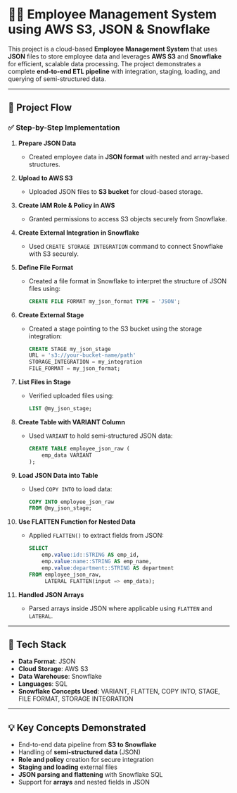 # 🧑‍💼 Employee Management System using AWS S3, JSON & Snowflake

This project is a cloud-based **Employee Management System** that uses **JSON** files to store employee data and leverages **AWS S3** and **Snowflake** for efficient, scalable data processing. The project demonstrates a complete **end-to-end ETL pipeline** with integration, staging, loading, and querying of semi-structured data.

---

## 🚀 Project Flow

### ✅ Step-by-Step Implementation

1. **Prepare JSON Data**  
   - Created employee data in **JSON format** with nested and array-based structures.

2. **Upload to AWS S3**  
   - Uploaded JSON files to **S3 bucket** for cloud-based storage.

3. **Create IAM Role & Policy in AWS**  
   - Granted permissions to access S3 objects securely from Snowflake.

4. **Create External Integration in Snowflake**  
   - Used `CREATE STORAGE INTEGRATION` command to connect Snowflake with S3 securely.

5. **Define File Format**  
   - Created a file format in Snowflake to interpret the structure of JSON files using:
     ```sql
     CREATE FILE FORMAT my_json_format TYPE = 'JSON';
     ```

6. **Create External Stage**  
   - Created a stage pointing to the S3 bucket using the storage integration:
     ```sql
     CREATE STAGE my_json_stage
     URL = 's3://your-bucket-name/path'
     STORAGE_INTEGRATION = my_integration
     FILE_FORMAT = my_json_format;
     ```

7. **List Files in Stage**  
   - Verified uploaded files using:
     ```sql
     LIST @my_json_stage;
     ```

8. **Create Table with VARIANT Column**  
   - Used `VARIANT` to hold semi-structured JSON data:
     ```sql
     CREATE TABLE employee_json_raw (
         emp_data VARIANT
     );
     ```

9. **Load JSON Data into Table**  
   - Used `COPY INTO` to load data:
     ```sql
     COPY INTO employee_json_raw
     FROM @my_json_stage;
     ```

10. **Use FLATTEN Function for Nested Data**  
    - Applied `FLATTEN()` to extract fields from JSON:
      ```sql
      SELECT
          emp.value:id::STRING AS emp_id,
          emp.value:name::STRING AS emp_name,
          emp.value:department::STRING AS department
      FROM employee_json_raw,
           LATERAL FLATTEN(input => emp_data);
      ```

11. **Handled JSON Arrays**  
    - Parsed arrays inside JSON where applicable using `FLATTEN` and `LATERAL`.

---

## 🔧 Tech Stack

- **Data Format**: JSON
- **Cloud Storage**: AWS S3
- **Data Warehouse**: Snowflake
- **Languages**: SQL
- **Snowflake Concepts Used**: VARIANT, FLATTEN, COPY INTO, STAGE, FILE FORMAT, STORAGE INTEGRATION

---

## 💡 Key Concepts Demonstrated

- End-to-end data pipeline from **S3 to Snowflake**
- Handling of **semi-structured data** (JSON)
- **Role and policy** creation for secure integration
- **Staging and loading** external files
- **JSON parsing and flattening** with Snowflake SQL
- Support for **arrays** and nested fields in JSON



